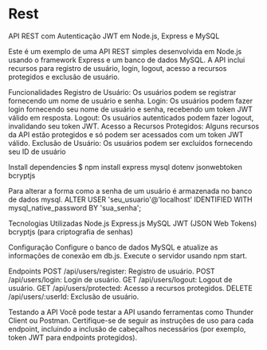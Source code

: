 # Rest

API REST com Autenticação JWT em Node.js, Express e MySQL

Este é um exemplo de uma API REST simples desenvolvida em Node.js usando o framework Express e um banco de dados MySQL. A API inclui recursos para registro de usuário, login, logout, acesso a recursos protegidos e exclusão de usuário.

Funcionalidades
Registro de Usuário: Os usuários podem se registrar fornecendo um nome de usuário e senha.
Login: Os usuários podem fazer login fornecendo seu nome de usuário e senha, recebendo um token JWT válido em resposta.
Logout: Os usuários autenticados podem fazer logout, invalidando seu token JWT.
Acesso a Recursos Protegidos: Alguns recursos da API estão protegidos e só podem ser acessados com um token JWT válido.
Exclusão de Usuário: Os usuários podem ser excluídos fornecendo seu ID de usuário 

Install dependencies
$ npm install express mysql dotenv jsonwebtoken bcryptjs

Para alterar a forma como a senha de um usuário é armazenada no banco de dados mysql. 
ALTER USER 'seu_usuario'@'localhost' IDENTIFIED WITH mysql_native_password BY 'sua_senha';


Tecnologias Utilizadas
Node.js
Express.js
MySQL
JWT (JSON Web Tokens)
bcryptjs (para criptografia de senhas)

Configuração
Configure o banco de dados MySQL e atualize as informações de conexão em db.js.
Execute o servidor usando npm start.

Endpoints
POST /api/users/register: Registro de usuário.
POST /api/users/login: Login de usuário.
GET /api/users/logout: Logout de usuário.
GET /api/users/protected: Acesso a recursos protegidos.
DELETE /api/users/:userId: Exclusão de usuário.

Testando a API
Você pode testar a API usando ferramentas como Thunder Client ou Postman. Certifique-se de seguir as instruções de uso para cada endpoint, incluindo a inclusão de cabeçalhos necessários (por exemplo, token JWT para endpoints protegidos).